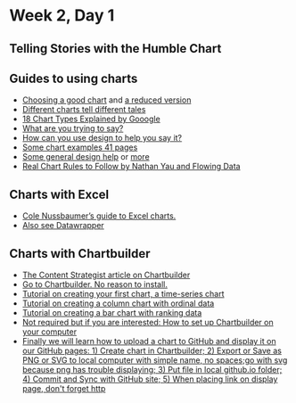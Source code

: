 # Week 2, Day 1
<h2>Telling Stories with the Humble Chart</h2>

<h2>Guides to using charts</h2>
<ul>
<li><a href="http://extremepresentation.typepad.com/files/choosing-a-good-chart-09.pdf">Choosing a good chart</a> and <a href="http://kpq.github.io/sherp-31/assets/lectures/charts-reduced.pdf">a reduced version</a> </li>
<li><a href="http://datajournalismhandbook.org/1.0/en/delivering_data_6.html">Different charts tell different tales</a></li>
<li><a href="https://support.google.com/docs/answer/190718?rd=1">18 Chart Types Explained by Gooogle</a></li>
<li><a href="http://lulupinney.co.uk/2012/08/what-are-you-trying-to-say/">What are you trying to say?</a></li>
<li><a href="http://i.imgur.com/RzYaLZg.gif">How can you use design to help you say it?</a></li>
<li><a href="http://kpq.github.io/sherp-31/assets/lectures/chartexamples.pdf">Some chart examples 41 pages</a></li>
<li><a href="http://www.visualmess.com">Some general design help</a> or <a href="http://lenagroeger.github.io/design/">more</a></li>
<li><a href="http://flowingdata.com/2015/08/11/real-chart-rules-to-follow/">Real Chart Rules to Follow by Nathan Yau and Flowing Data</a></li>
</ul>

<h2>Charts with Excel</h2>

<ul>
<li><a href="http://www.storytellingwithdata.com/2011/11/how-to-do-it-in-excel.html">Cole Nussbaumer&rsquo;s guide to Excel charts.</a></li>
<li><a href="http://datawrapper.de/">Also see Datawrapper</a></li>
</ul>

<h2> Charts with Chartbuilder</h2>

<ul>
<li><a href="https://contently.com/strategist/2013/10/28/chartbuilder-will-make-you-feel-like-a-graphics-god-but-wont-make-you-jump-off-a-roof-into-a-swimming-pool/">The Content Strategist article on Chartbuilder</a></li>
<li><a href="http://quartz.github.io/Chartbuilder/build">Go to Chartbuilder. No reason to install.</a></li>
<li><a href="https://github.com/Quartz/Chartbuilder/blob/master/tutorials/basic-chart.md">Tutorial on creating your first chart, a time-series chart<a></li>
<li><a href="https://github.com/Quartz/Chartbuilder/blob/master/tutorials/column-chart-ordinal-data.md">Tutorial on creating a column chart with ordinal data</a></li>
<li><a href="https://github.com/Quartz/Chartbuilder/blob/master/tutorials/bar-chart-with-ranking-data.md">Tutorial on creating a bar chart with ranking data</a></li>
<li><a href="http://www.poynter.org/how-tos/220572/how-to-use-chartbuilder-to-make-simple-graphics-fast/">Not required but if you are interested: How to set up Chartbuilder on your computer<a></li>
<li><a href="http://jacklule.github.io/imagetest.html">Finally we will learn how to upload a chart to GitHub and display it on our GitHub pages: 1) Create chart in Chartbuilder; 2) Export or Save as PNG or SVG to local computer with simple name, no spaces;go with svg because png has trouble displaying; 3) Put file in local github.io folder; 4) Commit and Sync with GitHub site; 5) When placing link on display page, don't forget http</a></li>



